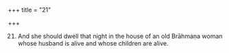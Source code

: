 +++
title = "21"

+++

21. And she should dwell that night in the house of an old Brāhmaṇa woman whose husband is alive and whose children are alive.
